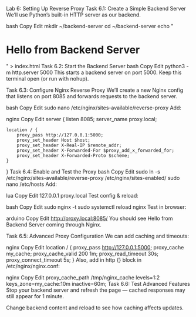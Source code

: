 Lab 6: Setting Up Reverse Proxy
Task 6.1: Create a Simple Backend Server
We’ll use Python’s built-in HTTP server as our backend.

bash
Copy
Edit
mkdir ~/backend-server
cd ~/backend-server
echo "<h1>Hello from Backend Server</h1>" > index.html
Task 6.2: Start the Backend Server
bash
Copy
Edit
python3 -m http.server 5000
This starts a backend server on port 5000. Keep this terminal open (or run with nohup).

Task 6.3: Configure Nginx Reverse Proxy
We’ll create a new Nginx config that listens on port 8085 and forwards requests to the backend server.

bash
Copy
Edit
sudo nano /etc/nginx/sites-available/reverse-proxy
Add:

nginx
Copy
Edit
server {
    listen 8085;
    server_name proxy.local;

    location / {
        proxy_pass http://127.0.0.1:5000;
        proxy_set_header Host $host;
        proxy_set_header X-Real-IP $remote_addr;
        proxy_set_header X-Forwarded-For $proxy_add_x_forwarded_for;
        proxy_set_header X-Forwarded-Proto $scheme;
    }
}
Task 6.4: Enable and Test the Proxy
bash
Copy
Edit
sudo ln -s /etc/nginx/sites-available/reverse-proxy /etc/nginx/sites-enabled/
sudo nano /etc/hosts
Add:

lua
Copy
Edit
127.0.0.1 proxy.local
Test config & reload:

bash
Copy
Edit
sudo nginx -t
sudo systemctl reload nginx
Test in browser:

arduino
Copy
Edit
http://proxy.local:8085/
You should see Hello from Backend Server coming through Nginx.

Task 6.5: Advanced Proxy Configuration
We can add caching and timeouts:

nginx
Copy
Edit
location / {
    proxy_pass http://127.0.0.1:5000;
    proxy_cache my_cache;
    proxy_cache_valid 200 1m;
    proxy_read_timeout 30s;
    proxy_connect_timeout 5s;
}
Also, add in http {} block in /etc/nginx/nginx.conf:

nginx
Copy
Edit
proxy_cache_path /tmp/nginx_cache levels=1:2 keys_zone=my_cache:10m inactive=60m;
Task 6.6: Test Advanced Features
Stop your backend server and refresh the page — cached responses may still appear for 1 minute.

Change backend content and reload to see how caching affects updates.


